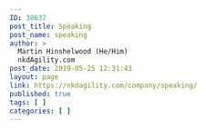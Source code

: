 ```yaml
---
ID: 38637
post_title: Speaking
post_name: speaking
author: >
  Martin Hinshelwood (He/Him)
  nkdAgility.com
post_date: 2019-05-25 12:31:43
layout: page
link: https://nkdagility.com/company/speaking/
published: true
tags: [ ]
categories: [ ]
---
```

<!-- wp:columns -->
<div class="wp-block-columns"><!-- wp:column {"width":66.66} -->
<div class="wp-block-column" style="flex-basis:66.66%"><!-- wp:html -->
<script type="text/javascript" src="https://sessionize.com/api/speaker/sessions/26183c6f-3d4c-41c0-99ba-4af9fa3f5c80/0x0xa51bc1x"></script>
<!-- /wp:html --></div>
<!-- /wp:column -->

<!-- wp:column {"width":33.33} -->
<div class="wp-block-column" style="flex-basis:33.33%"><!-- wp:html -->
<script type="text/javascript" src="https://sessionize.com/api/speaker/events/26183c6f-3d4c-41c0-99ba-4af9fa3f5c80/0x0xa51bc1x"></script>
<!-- /wp:html --></div>
<!-- /wp:column --></div>
<!-- /wp:columns -->

<!-- wp:paragraph -->
<p></p>
<!-- /wp:paragraph -->